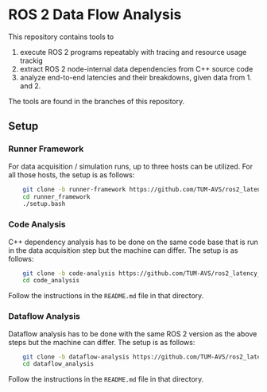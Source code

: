 # ROS 2 Data Flow Analysis

This repository contains tools to
1. execute ROS 2 programs repeatably with tracing and resource usage trackig
2. extract ROS 2 node-internal data dependencies from C++ source code
3. analyze end-to-end latencies and their breakdowns, given data from 1. and 2.

The tools are found in the branches of this repository.

## Setup

### Runner Framework

For data acquisition / simulation runs, up to three hosts can be utilized.
For all those hosts, the setup is as follows:

```bash
    git clone -b runner-framework https://github.com/TUM-AVS/ros2_latency_analysis runner_framework
    cd runner_framework
    ./setup.bash
```

### Code Analysis

C++ dependency analysis has to be done on the same code base that is run in the data acquisition step
but the machine can differ.
The setup is as follows:

```bash
    git clone -b code-analysis https://github.com/TUM-AVS/ros2_latency_analysis code_analysis
    cd code_analysis
```

Follow the instructions in the `README.md` file in that directory.

### Dataflow Analysis

Dataflow analysis has to be done with the same ROS 2 version as the above steps but the machine can differ.
The setup is as follows:

```bash
    git clone -b dataflow-analysis https://github.com/TUM-AVS/ros2_latency_analysis dataflow_analysis
    cd dataflow_analysis
```

Follow the instructions in the `README.md` file in that directory.
